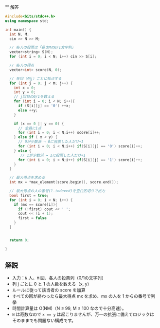 "" 解答
```C++
#include<bits/stdc++.h>
using namespace std;

int main() {
  int N, M;
  cin >> N >> M;

  // 各人の投票は「長さMの0/1文字列」
  vector<string> S(N);
  for (int i = 0; i < N; i++) cin >> S[i];

  // 各人の得点
  vector<int> score(N, 0);

  // 各回（列j）ごとに採点する
  for (int j = 0; j < M; j++) {
    int x = 0;
    int y = 0;
    // j回目の0/1を数える
    for (int i = 0; i < N; i++){
      if (S[i][j] == '0') ++x;
      else ++y;
    }

    if (x == 0 || y == 0) {
      // 全員に1点
      for (int i = 0; i < N;i++) score[i]++;
    } else if ( x < y) {
      // 0が少数派 → 0に投票した人だけ+1
      for (int i = 0; i < N;i++) if(S[i][j] == '0') score[i]++; 
    } else {
       // 1が少数派 → 1に投票した人だけ+1
      for (int i = 0; i < N;i++) if(S[i][j] == '1') score[i]++; 
    } 
  }

  // 最大得点を求める
  int mx = *max_element(score.begin(), score.end());

  // 最大得点の人の番号(1-indexed)を空白区切りで出力
  bool first = true;
  for (int i = 0; i < N; i++) {
    if (mx == score[i]){
      if (!first) cout << ' ';
      cout << (i + 1);
      first = false
    }
  }


  return 0;

}
```
## 解説
- 入力：`N` 人、`M` 回、各人の投票列（0/1の文字列）
- 列 j ごとに 0 と 1 の人数を数える（x, y）
- ルールに従って該当者の score を加算
- すべての回が終わったら最大得点 mx を求め、mx の人を 1 からの番号で列挙
- 時間計算量は O(NM)（N ≤ 99, M ≤ 100 なので十分高速）。
- `N` は奇数なので `x == y` は起こりませんが、万一の拡張に備えてロジックはそのままでも問題ない構成です。
